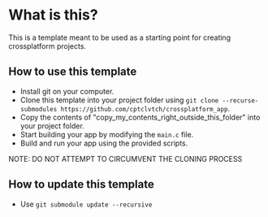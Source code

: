 # What is this?
 This is a template meant to be used as a starting point for creating crossplatform projects.

## How to use this template
- Install git on your computer.
- Clone this template into your project folder using ```git clone --recurse-submodules https://github.com/cptclvtch/crossplatform_app```.
- Copy the contents of "copy_my_contents_right_outside_this_folder" into your project folder.
- Start building your app by modifying the ```main.c``` file.
- Build and run your app using the provided scripts.

NOTE: DO NOT ATTEMPT TO CIRCUMVENT THE CLONING PROCESS

## How to update this template
- Use ```git submodule update --recursive```